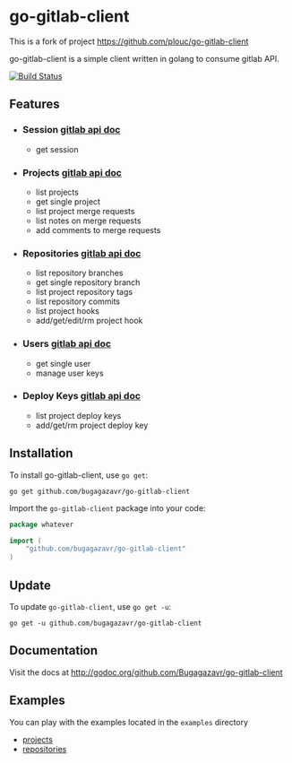 go-gitlab-client
================

This is a fork of project https://github.com/plouc/go-gitlab-client

go-gitlab-client is a simple client written in golang to consume gitlab API.

[![Build Status](https://travis-ci.org/Bugagazavr/go-gitlab-client.svg?branch=master)](https://travis-ci.org/Bugagazavr/go-gitlab-client)


## Features

*	
	### Session [gitlab api doc](http://doc.gitlab.com/ce/api/session.html)
	* get session

*	
	### Projects [gitlab api doc](http://doc.gitlab.com/ce/api/projects.html)
	* list projects
	* get single project
	* list project merge requests
	* list notes on merge requests
	* add comments to merge requests

*	
	### Repositories [gitlab api doc](http://doc.gitlab.com/ce/api/repositories.html)
	* list repository branches
	* get single repository branch
	* list project repository tags
	* list repository commits
	* list project hooks
	* add/get/edit/rm project hook

*	
	### Users [gitlab api doc](http://doc.gitlab.com/ce/api/users.html)
	* get single user
	* manage user keys

*	
	### Deploy Keys [gitlab api doc](http://doc.gitlab.com/ce/api/deploy_keys.html)
	* list project deploy keys
	* add/get/rm project deploy key


## Installation

To install go-gitlab-client, use `go get`:

    go get github.com/bugagazavr/go-gitlab-client

Import the `go-gitlab-client` package into your code:

```go
package whatever

import (
    "github.com/bugagazavr/go-gitlab-client"
)
```

## Update

To update `go-gitlab-client`, use `go get -u`:

    go get -u github.com/bugagazavr/go-gitlab-client


## Documentation

Visit the docs at http://godoc.org/github.com/Bugagazavr/go-gitlab-client


## Examples

You can play with the examples located in the `examples` directory

* [projects](https://github.com/Bugagazavr/go-gitlab-client/tree/master/examples/projects)
* [repositories](https://github.com/Bugagazavr/go-gitlab-client/tree/master/examples/repositories)
